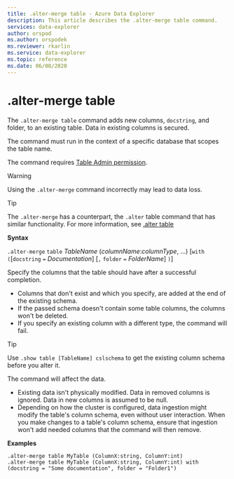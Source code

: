 ```yaml
---
title: .alter-merge table - Azure Data Explorer
description: This article describes the .alter-merge table command.
services: data-explorer
author: orspod
ms.author: orspodek
ms.reviewer: rkarlin
ms.service: data-explorer
ms.topic: reference
ms.date: 06/08/2020
---
```

# .alter-merge table

The `.alter-merge table` command adds new columns, `docstring`, and folder, to an existing table. Data in existing columns is secured.

The command must run in the context of a specific database that scopes the table name.

The command requires [Table Admin permission](../management/access-control/role-based-authorization.md).

> [!WARNING]
> Using the `.alter-merge` command incorrectly may lead to data loss.

> [!TIP]
> The `.alter-merge` has a counterpart, the `.alter` table command that has similar functionality. For more information, see [.alter table](../management/alter-table-command.md)

**Syntax**

`.alter-merge` `table` *TableName* (*columnName*:*columnType*, ...)  [`with` `(`[`docstring` `=` *Documentation*] [`,` `folder` `=` *FolderName*] `)`]

Specify the columns that the table should have after a successful completion.

 * Columns that don't exist and which you specify, are added at the end of the existing schema.
 * If the passed schema doesn't contain some table columns, the columns won't be deleted.
 * If you specify an existing column with a different type, the command will fail.

> [!TIP]
> Use `.show table [TableName] cslschema` to get the existing column schema before you alter it.

The command will affect the data.

* Existing data isn't physically modified. Data in removed columns is ignored. Data in new columns is assumed to be null.
* Depending on how the cluster is configured, data ingestion might modify the table's column schema, even without user interaction. 
When you make changes to a table's column schema, ensure that ingestion won't add needed columns that the command will then remove.

**Examples**

```kusto
.alter-merge table MyTable (ColumnX:string, ColumnY:int) 
.alter-merge table MyTable (ColumnX:string, ColumnY:int) with (docstring = "Some documentation", folder = "Folder1")
```
